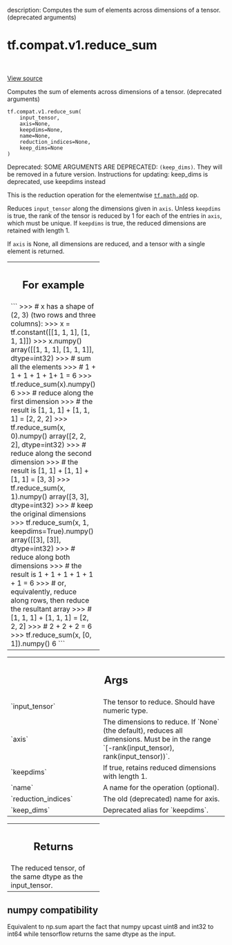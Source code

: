 description: Computes the sum of elements across dimensions of a tensor. (deprecated arguments)

<div itemscope itemtype="http://developers.google.com/ReferenceObject">
<meta itemprop="name" content="tf.compat.v1.reduce_sum" />
<meta itemprop="path" content="Stable" />
</div>

# tf.compat.v1.reduce_sum

<!-- Insert buttons and diff -->

<table class="tfo-notebook-buttons tfo-api nocontent" align="left">

</table>

<a target="_blank" class="external" href="/code/stable/tensorflow/python/ops/math_ops.py">View source</a>



Computes the sum of elements across dimensions of a tensor. (deprecated arguments)


<pre class="devsite-click-to-copy prettyprint lang-py tfo-signature-link">
<code>tf.compat.v1.reduce_sum(
    input_tensor,
    axis=None,
    keepdims=None,
    name=None,
    reduction_indices=None,
    keep_dims=None
)
</code></pre>



<!-- Placeholder for "Used in" -->

Deprecated: SOME ARGUMENTS ARE DEPRECATED: `(keep_dims)`. They will be removed in a future version.
Instructions for updating:
keep_dims is deprecated, use keepdims instead

This is the reduction operation for the elementwise <a href="../../../tf/math/add.md"><code>tf.math.add</code></a> op.

Reduces `input_tensor` along the dimensions given in `axis`.
Unless `keepdims` is true, the rank of the tensor is reduced by 1 for each
of the entries in `axis`, which must be unique. If `keepdims` is true, the
reduced dimensions are retained with length 1.

If `axis` is None, all dimensions are reduced, and a
tensor with a single element is returned.

<!-- Tabular view -->
 <table class="responsive fixed orange">
<colgroup><col width="214px"><col></colgroup>
<tr><th colspan="2"><h2 class="add-link">For example</h2></th></tr>
<tr class="alt">
<td colspan="2">
```
>>> # x has a shape of (2, 3) (two rows and three columns):
>>> x = tf.constant([[1, 1, 1], [1, 1, 1]])
>>> x.numpy()
array([[1, 1, 1],
       [1, 1, 1]], dtype=int32)
>>> # sum all the elements
>>> # 1 + 1 + 1 + 1 + 1+ 1 = 6
>>> tf.reduce_sum(x).numpy()
6
>>> # reduce along the first dimension
>>> # the result is [1, 1, 1] + [1, 1, 1] = [2, 2, 2]
>>> tf.reduce_sum(x, 0).numpy()
array([2, 2, 2], dtype=int32)
>>> # reduce along the second dimension
>>> # the result is [1, 1] + [1, 1] + [1, 1] = [3, 3]
>>> tf.reduce_sum(x, 1).numpy()
array([3, 3], dtype=int32)
>>> # keep the original dimensions
>>> tf.reduce_sum(x, 1, keepdims=True).numpy()
array([[3],
       [3]], dtype=int32)
>>> # reduce along both dimensions
>>> # the result is 1 + 1 + 1 + 1 + 1 + 1 = 6
>>> # or, equivalently, reduce along rows, then reduce the resultant array
>>> # [1, 1, 1] + [1, 1, 1] = [2, 2, 2]
>>> # 2 + 2 + 2 = 6
>>> tf.reduce_sum(x, [0, 1]).numpy()
6
```
</td>
</tr>

</table>



<!-- Tabular view -->
 <table class="responsive fixed orange">
<colgroup><col width="214px"><col></colgroup>
<tr><th colspan="2"><h2 class="add-link">Args</h2></th></tr>

<tr>
<td>
`input_tensor`<a id="input_tensor"></a>
</td>
<td>
The tensor to reduce. Should have numeric type.
</td>
</tr><tr>
<td>
`axis`<a id="axis"></a>
</td>
<td>
The dimensions to reduce. If `None` (the default), reduces all
dimensions. Must be in the range `[-rank(input_tensor),
rank(input_tensor))`.
</td>
</tr><tr>
<td>
`keepdims`<a id="keepdims"></a>
</td>
<td>
If true, retains reduced dimensions with length 1.
</td>
</tr><tr>
<td>
`name`<a id="name"></a>
</td>
<td>
A name for the operation (optional).
</td>
</tr><tr>
<td>
`reduction_indices`<a id="reduction_indices"></a>
</td>
<td>
The old (deprecated) name for axis.
</td>
</tr><tr>
<td>
`keep_dims`<a id="keep_dims"></a>
</td>
<td>
Deprecated alias for `keepdims`.
</td>
</tr>
</table>



<!-- Tabular view -->
 <table class="responsive fixed orange">
<colgroup><col width="214px"><col></colgroup>
<tr><th colspan="2"><h2 class="add-link">Returns</h2></th></tr>
<tr class="alt">
<td colspan="2">
The reduced tensor, of the same dtype as the input_tensor.
</td>
</tr>

</table>




 <section><devsite-expandable expanded>
 <h2 class="showalways">numpy compatibility</h2>

Equivalent to np.sum apart the fact that numpy upcast uint8 and int32 to
int64 while tensorflow returns the same dtype as the input.

 </devsite-expandable></section>

